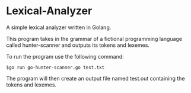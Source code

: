 # Lexical-Analyzer
A simple lexical analyzer written in Golang. 

This program takes in the grammar of a fictional programming language called hunter-scanner and outputs its tokens and lexemes.

To run the program use the following command:

```
$go run go-hunter-scanner.go test.txt
```
The program will then create an output file named test.out containing the tokens and lexemes. 
